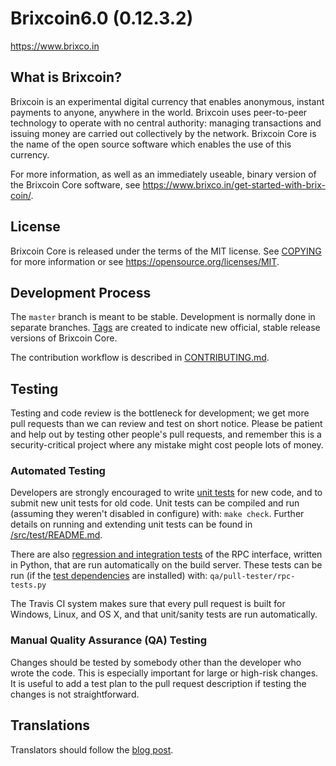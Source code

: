 Brixcoin6.0 (0.12.3.2)
======================

https://www.brixco.in


What is Brixcoin?
----------------

Brixcoin is an experimental digital currency that enables anonymous, instant
payments to anyone, anywhere in the world. Brixcoin uses peer-to-peer technology
to operate with no central authority: managing transactions and issuing money
are carried out collectively by the network. Brixcoin Core is the name of the open
source software which enables the use of this currency.

For more information, as well as an immediately useable, binary version of
the Brixcoin Core software, see https://www.brixco.in/get-started-with-brix-coin/.


License
-------

Brixcoin Core is released under the terms of the MIT license. See [COPYING](COPYING) for more
information or see https://opensource.org/licenses/MIT.

Development Process
-------------------

The `master` branch is meant to be stable. Development is normally done in separate branches.
[Tags](https://github.com/awsafrica/brixcoin5.0/tags) are created to indicate new official,
stable release versions of Brixcoin Core.

The contribution workflow is described in [CONTRIBUTING.md](CONTRIBUTING.md).

Testing
-------

Testing and code review is the bottleneck for development; we get more pull
requests than we can review and test on short notice. Please be patient and help out by testing
other people's pull requests, and remember this is a security-critical project where any mistake might cost people
lots of money.

### Automated Testing

Developers are strongly encouraged to write [unit tests](src/test/README.md) for new code, and to
submit new unit tests for old code. Unit tests can be compiled and run
(assuming they weren't disabled in configure) with: `make check`. Further details on running
and extending unit tests can be found in [/src/test/README.md](/src/test/README.md).

There are also [regression and integration tests](/qa) of the RPC interface, written
in Python, that are run automatically on the build server.
These tests can be run (if the [test dependencies](/qa) are installed) with: `qa/pull-tester/rpc-tests.py`

The Travis CI system makes sure that every pull request is built for Windows, Linux, and OS X, and that unit/sanity tests are run automatically.

### Manual Quality Assurance (QA) Testing

Changes should be tested by somebody other than the developer who wrote the
code. This is especially important for large or high-risk changes. It is useful
to add a test plan to the pull request description if testing the changes is
not straightforward.

Translations
------------

Translators should follow the [blog post](https://www.brixco.in/brixcoin-worldwide-collaboration-translations/).
